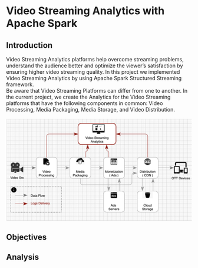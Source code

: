 # Video Streaming Analytics with Apache Spark


## Introduction

Video Streaming Analytics platforms help overcome streaming problems, understand the audience better and optimize the viewer’s satisfaction by ensuring higher video streaming quality. In this project we implemented Video Streaming Analytics by using Apache Spark Structured Streaming framework.  
Be aware that Video Streaming Platforms can differ from one to another. In the current project, we create the Analytics for the Video Streaming platforms that have the following components in common: Video Processing, Media Packaging, Media Storage, and Video Distribution.  
<br/>
![alt text](https://github.com/dimastatz/video-streaming-analytics/blob/main/docs/chart-video-streaming.png)
<br/>  

## Objectives

## Analysis
